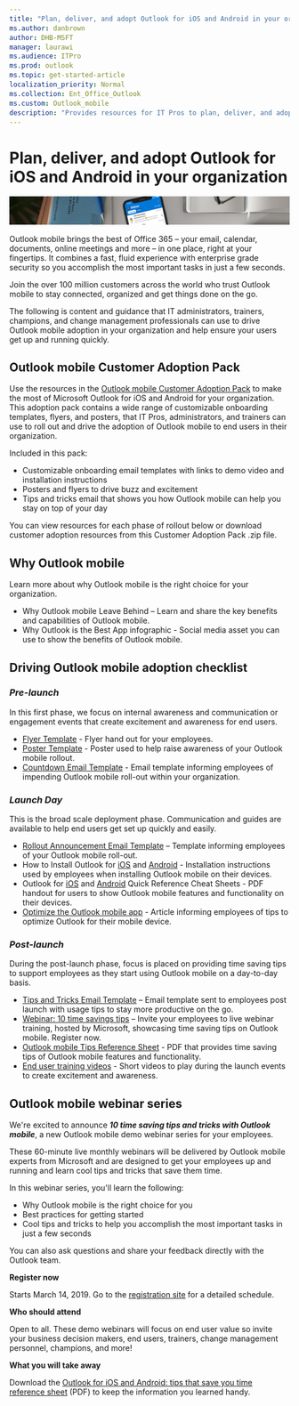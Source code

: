 ```yaml
---
title: "Plan, deliver, and adopt Outlook for iOS and Android in your organization"
ms.author: danbrown
author: DHB-MSFT
manager: laurawi
ms.audience: ITPro
ms.prod: outlook
ms.topic: get-started-article
localization_priority: Normal
ms.collection: Ent_Office_Outlook
ms.custom: Outlook_mobile
description: "Provides resources for IT Pros to plan, deliver, and adopt Outlook for iOS and Android in your organization"
---
```


# Plan, deliver, and adopt Outlook for iOS and Android in your organization

![Mobile phone on a desk showing Outlook for iOS and Android](media/banner.png)

Outlook mobile brings the best of Office 365 – your email, calendar, documents, online meetings and more – in one place, right at your fingertips. It combines a fast, fluid experience with enterprise grade security so you accomplish the most important tasks in just a few seconds.

Join the over 100 million customers across the world who trust Outlook mobile to stay connected, organized and get things done on the go.

The following is content and guidance that IT administrators, trainers, champions, and change management professionals can use to drive Outlook mobile adoption in your organization and help ensure your users get up and running quickly.  

## Outlook mobile Customer Adoption Pack

Use the resources in the [Outlook mobile Customer Adoption Pack](https://aka.ms/OutlookmobileCAP) to make the most of Microsoft Outlook for iOS and Android for your organization. This adoption pack contains a wide range of customizable onboarding templates, flyers, and posters, that IT Pros, administrators, and trainers can use to roll out and drive the adoption of Outlook mobile to end users in their organization.
 
Included in this pack:

- Customizable onboarding email templates with links to demo video and installation instructions
- Posters and flyers to drive buzz and excitement
- Tips and tricks email that shows you how Outlook mobile can help you stay on top of your day

You can view resources for each phase of rollout below or download customer adoption resources from this Customer Adoption Pack .zip file. 

## Why Outlook mobile

Learn more about why Outlook mobile is the right choice for your organization. 

- Why Outlook mobile Leave Behind – Learn and share the key benefits and capabilities of Outlook mobile. 
- Why Outlook is the Best App infographic - Social media asset you can use to show the benefits of Outlook mobile. 

## Driving Outlook mobile adoption checklist

### *Pre-launch*

In this first phase, we focus on internal awareness and communication or engagement events that create excitement and awareness for end users.

- [Flyer Template](media/outlook-mobile-editable-flyer.docx) - Flyer hand out for your employees.
- [Poster Template](media/outlook-mobile-editable-poster.docx) - Poster used to help raise awareness of your Outlook mobile rollout.
- [Countdown Email Template](media/outlook-mobile-countdown-email.zip) - Email template informing employees of impending Outlook mobile roll-out within your organization.

### *Launch Day*

This is the broad scale deployment phase. Communication and guides are available to help end users get set up quickly and easily.

- [Rollout Announcement Email Template](media/outlook-mobile-rollout-announcement-email.zip) – Template informing employees of your Outlook mobile roll-out.
- How to Install Outlook for [iOS](https://support.office.com/article/b2de2161-cc1d-49ef-9ef9-81acd1c8e234) and [Android](https://support.office.com/article/886db551-8dfa-4fd5-b835-f8e532091872) - Installation instructions used by employees when installing Outlook mobile on their devices.
- Outlook for [iOS](https://aka.ms/iOSCheatSheet) and [Android](https://aka.ms/AndroidCheatSheet) Quick Reference Cheat Sheets - PDF handout for users to show Outlook mobile features and functionality on their devices. 
- [Optimize the Outlook mobile app](https://aka.ms/OMoptimize) - Article informing employees of tips to optimize Outlook for their mobile device.

### *Post-launch*

During the post-launch phase, focus is placed on providing time saving tips to support employees as they start using Outlook mobile on a day-to-day basis.

- [Tips and Tricks Email Template](media/outlook-mobile-tips-email.zip) – Email template sent to employees post launch with usage tips to stay more productive on the go.
- [Webinar: 10 time savings tips](https://aka.ms/JoinOutlookmobile) – Invite your employees to live webinar training, hosted by Microsoft, showcasing time saving tips on Outlook mobile. Register now. 
- [Outlook mobile Tips Reference Sheet](https://aka.ms/OutlookmobileTips) - PDF that provides time saving tips of Outlook mobile features and functionality.
- [End user training videos](https://aka.ms/Omvideos) - Short videos to play during the launch events to create excitement and awareness.

## Outlook mobile webinar series

We're excited to announce ***10 time saving tips and tricks with Outlook mobile***, a new Outlook mobile demo webinar series for your employees.

These 60-minute live monthly webinars will be delivered by Outlook mobile experts from Microsoft and are designed to get your employees up and running and learn cool tips and tricks that save them time.

In this webinar series, you'll learn the following:
- Why Outlook mobile is the right choice for you
- Best practices for getting started
- Cool tips and tricks to help you accomplish the most important tasks in just a few seconds

You can also ask questions and share your feedback directly with the Outlook team.

**Register now** 

Starts March 14, 2019. Go to the [registration site](https://aka.ms/JoinOutlookmobile) for a detailed schedule.

**Who should attend**

Open to all. These demo webinars will focus on end user value so invite your business decision makers, end users, trainers, change management personnel, champions, and more!

**What you will take away**

Download the [Outlook for iOS and Android: tips that save you time reference sheet](media/outlook-mobile-time-saving-tips.pdf) (PDF) to keep the information you learned handy.